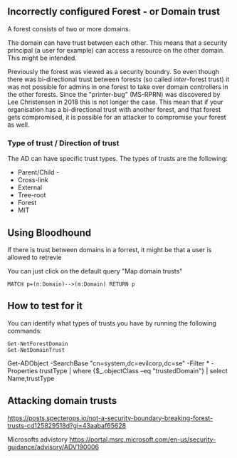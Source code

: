 ## Incorrectly configured Forest - or Domain trust
A forest consists of two or more domains.

The domain can have trust between each other. This means that a security principal (a user for example) can access a resource on the other domain. This might be intended. 

Previously the forest was viewed as a security boundry. So even though there was bi-directional trust between forests (so called *inter*-forest trust) it was not possible for admins in one forest to take over domain controllers in the other forests. Since the "printer-bug" (MS-RPRN) was discovered by Lee Christensen in 2018 this is not longer the case. This mean that if your organisation has a bi-directional trust with another forest, and that forest gets compromised, it is possible for an attacker to compromise your forest as well. 

### Type of trust / Direction of trust
The AD can have specific trust types. The types of trusts are the following:

- Parent/Child - 
- Cross-link
- External
- Tree-root
- Forest
- MIT


## Using Bloodhound

If there is trust between domains in a forrest, it might be that a user is allowed to retrevie 

You can just click on the default query "Map domain trusts"
```
MATCH p=(n:Domain)-->(m:Domain) RETURN p
```

## How to test for it

You can identify what types of trusts you have by running the following commands:

```
Get-NetForestDomain
Get-NetDomainTrust 
```


Get-ADObject -SearchBase "cn=system,dc=evilcorp,dc=se" -Filter * -Properties trustType | where {$_.objectClass –eq "trustedDomain"} | select Name,trustType

## Attacking domain trusts

https://posts.specterops.io/not-a-security-boundary-breaking-forest-trusts-cd125829518d?gi=43aabaf65628

Microsofts advistory
https://portal.msrc.microsoft.com/en-us/security-guidance/advisory/ADV190006

